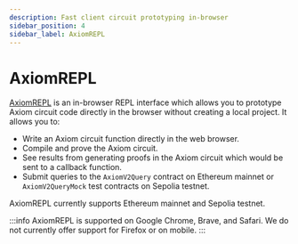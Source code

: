 ```yaml
---
description: Fast client circuit prototyping in-browser
sidebar_position: 4
sidebar_label: AxiomREPL
---
```


# AxiomREPL

[AxiomREPL](https://repl.axiom.xyz/) is an in-browser REPL interface which allows you to prototype Axiom circuit code directly in the browser without creating a local project. It allows you to:

- Write an Axiom circuit function directly in the web browser.
- Compile and prove the Axiom circuit.
- See results from generating proofs in the Axiom circuit which would be sent to a callback function.
- Submit queries to the `AxiomV2Query` contract on Ethereum mainnet or `AxiomV2QueryMock` test contracts on Sepolia testnet.

AxiomREPL currently supports Ethereum mainnet and Sepolia testnet.

:::info
AxiomREPL is supported on Google Chrome, Brave, and Safari. We do not currently offer support for Firefox or on mobile.
:::
